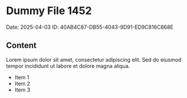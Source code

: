# Dummy File 1452

Date: 2025-04-03
ID: 40AB4C87-DB55-4043-9D91-ED9C816C868E

## Content

Lorem ipsum dolor sit amet, consectetur adipiscing elit.
Sed do eiusmod tempor incididunt ut labore et dolore magna aliqua.

* Item 1
* Item 2
* Item 3
